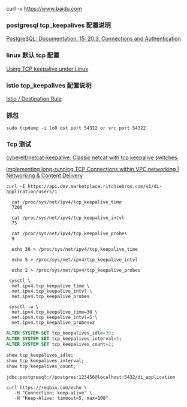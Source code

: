 curl -v https://www.baidu.com



### postgresql tcp_keepalives 配置说明

[PostgreSQL: Documentation: 15: 20.3. Connections and Authentication](https://www.postgresql.org/docs/current/runtime-config-connection.html#RUNTIME-CONFIG-CONNECTION-SETTINGS)



### linux 默认 tcp 配置

[Using TCP keepalive under Linux](https://tldp.org/HOWTO/TCP-Keepalive-HOWTO/usingkeepalive.html)



### istio tcp_keepalives 配置说明

[Istio / Destination Rule](https://istio.io/latest/docs/reference/config/networking/destination-rule/#ConnectionPoolSettings-TCPSettings-TcpKeepalive)



### 抓包

```shell
sudo tcpdump -i lo0 dst port 54322 or src port 54322
```







### Tcp 测试

[cyberelf/netcat-keepalive: Classic netcat with tcp keepalive switches.](https://github.com/cyberelf/netcat-keepalive)

[Implementing long-running TCP Connections within VPC networking | Networking & Content Delivery](https://aws.amazon.com/blogs/networking-and-content-delivery/implementing-long-running-tcp-connections-within-vpc-networking/)



```none
curl -I https://api.dev.marketplace.ritchiebros.com/v1/di-application/users/1
```

```shell
  cat /proc/sys/net/ipv4/tcp_keepalive_time
  7200

  cat /proc/sys/net/ipv4/tcp_keepalive_intvl
  75

  cat /proc/sys/net/ipv4/tcp_keepalive_probes
  9
```

```shell
  echo 30 > /proc/sys/net/ipv4/tcp_keepalive_time

  echo 5 > /proc/sys/net/ipv4/tcp_keepalive_intvl

  echo 2 > /proc/sys/net/ipv4/tcp_keepalive_probes
```



```shell
 sysctl \
  net.ipv4.tcp_keepalive_time \
  net.ipv4.tcp_keepalive_intvl \
  net.ipv4.tcp_keepalive_probes
```



```shell
 sysctl -w \
  net.ipv4.tcp_keepalive_time=30 \
  net.ipv4.tcp_keepalive_intvl=5 \
  net.ipv4.tcp_keepalive_probes=2
```



```sql
ALTER SYSTEM SET tcp_keepalives_idle=30;
ALTER SYSTEM SET tcp_keepalives_interval=5;
ALTER SYSTEM SET tcp_keepalives_count=2;

show tcp_keepalives_idle;
show tcp_keepalives_interval;
show tcp_keepalives_count;
```



```shell
jdbc:postgresql://postgres:123456@localhost:5432/di_application
```





```shell
curl https://reqbin.com/echo \
   -H "Connection: keep-alive" \
   -H "Keep-Alive: timeout=5, max=100"
```

